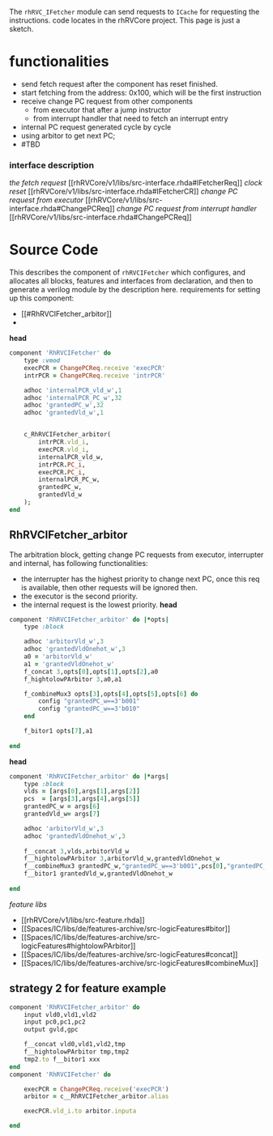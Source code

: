 
The `rhRVC_IFetcher` module can send requests to `ICache` for requesting the instructions. 
code locates in the rhRVCore project. This page is just a sketch.
# functionalities
- send fetch request after the component has reset finished.
- start fetching from the address: 0x100, which will be the first instruction
- receive change PC request from other components
	- from executor that after a jump instructor
	- from interrupt handler that need to fetch an interrupt entry
- internal PC request generated cycle by cycle
- using arbitor to get next PC;
- #TBD 

### interface description
*the fetch request*
[[rhRVCore/v1/libs/src-interface.rhda#IFetcherReq]]
*clock reset*
[[rhRVCore/v1/libs/src-interface.rhda#IFetcherCR]]
*change PC request from executor*
[[rhRVCore/v1/libs/src-interface.rhda#ChangePCReq]]
*change PC request from interrupt handler*
[[rhRVCore/v1/libs/src-interface.rhda#ChangePCReq]]

# Source Code
This describes the component of `rhRVCIFetcher` which configures, and allocates all blocks, features and interfaces from declaration, and then to generate a verilog module by the description here.
requirements for setting up this component:
- [[#RhRVCIFetcher_arbitor]]
- 
**head**
```ruby
component 'RhRVCIFetcher' do
	type :vmod
	execPCR = ChangePCReq.receive 'execPCR'
	intrPCR = ChangePCReq.receive 'intrPCR'

	adhoc 'internalPCR_vld_w',1
	adhoc 'internalPCR_PC_w',32
	adhoc 'grantedPC_w',32
	adhoc 'grantedVld_w',1


	c_RhRVCIFetcher_arbitor(
		intrPCR.vld_i,
		execPCR.vld_i,
		internalPCR_vld_w,
		intrPCR.PC_i,
		execPCR.PC_i,
		internalPCR_PC_w,
		grantedPC_w,
		grantedVld_w
	);
end
```



## RhRVCIFetcher_arbitor
The arbitration block, getting change PC requests from executor, interrupter and internal, has following functionalities:
- the interrupter has the highest priority to change next PC, once this req is available, then other requests will be ignored then.
- the executor is the second priority.
- the internal request is the lowest priority.
**head**
```ruby
component 'RhRVCIFetcher_arbitor' do |*opts|
	type :block

	adhoc 'arbitorVld_w',3
	adhoc 'grantedVldOnehot_w',3
	a0 = 'arbitorVld_w'
	a1 = 'grantedVldOnehot_w'
	f_concat 3,opts[0],opts[1],opts[2],a0
	f_hightolowPArbitor 3,a0,a1

	f_combineMux3 opts[3],opts[4],opts[5],opts[6] do
		config "grantedPC_w==3'b001"
		config "grantedPC_w==3'b010"
	end

	f_bitor1 opts[7],a1
	
end
```


**head**
```ruby
component 'RhRVCIFetcher_arbitor' do |*args|
	type :block
	vlds = [args[0],args[1],args[2]]
	pcs  = [args[3],args[4],args[5]]
	grantedPC_w = args[6]
	grantedVld_w= args[7]

	adhoc 'arbitorVld_w',3
	adhoc 'grantedVldOnehot_w',3
	
	f__concat 3,vlds,arbitorVld_w
	f__hightolowPArbitor 3,arbitorVld_w,grantedVldOnehot_w
	f__combineMux3 grantedPC_w,"grantedPC_w==3'b001",pcs[0],"grantedPC_w==3'b010",pcs[1],pcs[2]
	f__bitor1 grantedVld_w,grantedVldOnehot_w
	
end
```
*feature libs*
- [[rhRVCore/v1/libs/src-feature.rhda]]
- [[Spaces/IC/libs/de/features-archive/src-logicFeatures#bitor]]
- [[Spaces/IC/libs/de/features-archive/src-logicFeatures#hightolowPArbitor]]
- [[Spaces/IC/libs/de/features-archive/src-logicFeatures#concat]]
- [[Spaces/IC/libs/de/features-archive/src-logicFeatures#combineMux]]

## strategy 2 for feature example
```ruby
component 'RhRVCIFetcher_arbitor' do
	input vld0,vld1,vld2
	input pc0,pc1,pc2
	output gvld,gpc

	f__concat vld0,vld1,vld2,tmp
	f__hightolowPArbitor tmp,tmp2
	tmp2.to f__bitor1 xxx
end
component 'RhRVCIFetcher' do

	execPCR = ChangePCReq.receive('execPCR')
	arbitor = c__RhRVCIFetcher_arbitor.alias

	execPCR.vld_i.to arbitor.inputa

end
```




